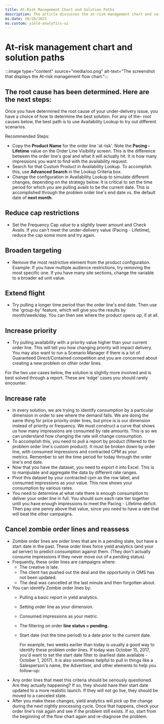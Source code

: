```yaml
---
title: At-Risk Management Chart and Solution Paths
description: The article discusses the at-risk management chart and various solution paths to mitigate risks. These paths include actions like reducing cap restrictions, widening targeting parameters, extending flight duration, increasing priority, adjusting rates, canceling zombie order lines, and reassessing strategies to address potential risks and improve overall performance.
ms.date: 10/28/2023
ms.custom: yield-analytics-ui
---
```


# At-risk management chart and solution paths
 :::image type="content" source="media/oo.png" alt-text="The  screenshot that displays the At-risk management flow chart.":::

## The root cause has been determined. Here are the next steps:

Once you have determined the root cause of your under-delivery issue, you have a choice of how to determine the best solution. For any of the- root causes below, the best path is to use Availability Lookup to try out different scenarios.

Recommended Steps:

- Copy the **Product Name** for the order line 'at risk'. Note the **Pacing - Lifetime** value on the Order Line Visibility screen. This is the difference between the order line's goal and what it will actually hit. It is how many impressions you want to find with the availability request.
- Search for that Custom Product in Availability Lookup. To accomplish this, use **Advanced Search** in the Lookup Criteria box.
- Change the configuration in Availability Lookup to simulate different changes, depending on the strategy below. It is critical to set the time period for which you are pulling avails to be the current date. This is accomplished through the problem order line's end date vs. the default date of **next month**.

## Reduce cap restrictions

- Set the Frequency Cap value to a slightly lower amount and Check Avails. If you can't meet the under-delivery value (Pacing -
  Lifetime), reduce the cap some more and try again.

## Broaden targeting

- Remove the most restrictive element from the product configuration. Example: If you have multiple audience restrictions, try removing the most specific one. If you have many site sections, change the variable to a broader ad unit value.

## Extend flight

- Try pulling a longer time period than the order line's end date. Then use the 'group-by' feature, which will give you the results by month/week/day. You can then see where the product opens up, if at all.

## Increase priority

- Try pulling availability with a priority value higher than your current order line. This will tell you how changing priority will impact delivery. You may also want to run a Scenario Manager if there is a lot of Guaranteed Direct/Contained competition and you are concerned about creating a new problem on other order lines.

For the two use cases below, the solution is slightly more involved and is best solved through a report. These are 'edge' cases you should rarely encounter.

## Increase rate

- In every solution, we are trying to identify consumption by a particular dimension in order to see where the demand falls. We are doing the same thing for price priority order lines, but price is is our dimension instead of priority or frequency. We must construct a curve that shows us how many impressions are consumed by rate amounts. This is so we can understand how changing the rate will change consumption.
- To accomplish this, you need to pull a report by product (filtered to the problem order line's custom product). It must be broken down by order line, with consumed impressions and contracted CPM as your metrics. Remember to set the time period for today through the order line's end date.
- Now that you have the dataset, you need to export it into Excel. This is to manipulate and aggregate the data by different rate ranges.
- Pivot this dataset by your contracted cpm as the row label, and consumed impressions as your value. This now shows your consumption by various rates.
- You need to determine at what rate there is enough consumption to deliver your order line in full. You should sum each rate tier together until you have enough impressions to meet the Pacing - Lifetime deficit. Then pay one penny above that value, since you need to have a rate that will beat the other campaigns.

## Cancel zombie order lines and reassess

- Zombie order lines are order lines that are in a pending state, but have a start date in the past. These order lines force yield analytics (and your ad server) to predict consumption against them. (They don't actually consume impressions if they never move out of a pending status).
- Frequently, these order lines are campaigns where:
  - The creative is late.
  - The client has pushed out the deal and the opportunity in OMS has not been updated.
  - The deal was cancelled at the last minute and then forgotten about.
- You can identify Zombie order lines by:
  - Pulling a basic report in yield analytics.
  - Setting order line as your dimension.
  - Consumed impressions as your metric.
  - The filtering on order **line status = pending.**
  - Start date (not the time period) to a date prior to the current date.

    For example, two weeks earlier than today is usually a good way to identify these problem order lines. If today was October 15, 2017,
    you'd want to set the start date filter to (earliest date available - October 1, 2017). It is also sometimes helpful to pull
    in things like a Salesperson's name, the Advertiser, and other elements to help you follow-up:
- Any order lines that meet this criteria should be seriously questioned. Are they actually happening? If so, they should have their
  start date updated to a more realistic launch. If they will not go live, they should be moved to a canceled state.
- After you make these changes, yield analytics will pick up the change during the next nightly processing cycle. Once that happens, check your order line's risk again and see if the problem still exists. If so, start from the beginning of the flow chart again and re-diagnose the problem.